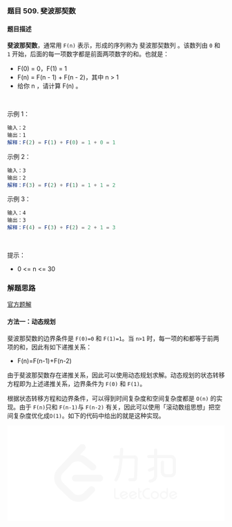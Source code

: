 ### 题目 509. 斐波那契数
#### 题目描述
**斐波那契数**，通常用 `F(n)` 表示，形成的序列称为 斐波那契数列 。该数列由 `0` 和 `1` 开始，后面的每一项数字都是前面两项数字的和。也就是：

- F(0) = 0，F(1) = 1
- F(n) = F(n - 1) + F(n - 2)，其中 n > 1
- 给你 n ，请计算 F(n) 。

 

示例 1：

```js
输入：2
输出：1
解释：F(2) = F(1) + F(0) = 1 + 0 = 1
```
示例 2：

```js
输入：3
输出：2
解释：F(3) = F(2) + F(1) = 1 + 1 = 2
```
示例 3：

```js
输入：4
输出：3
解释：F(4) = F(3) + F(2) = 2 + 1 = 3
```
 

提示：

- 0 <= n <= 30

### 解题思路
[官方题解](https://leetcode-cn.com/problems/fibonacci-number/solution/fei-bo-na-qi-shu-by-leetcode-solution-o4ze/)

#### 方法一：动态规划

斐波那契数的边界条件是 `F(0)=0` 和 `F(1)=1`。当 `n>1` 时，每一项的和都等于前两项的和，因此有如下递推关系：

- F(n)=F(n-1)+F(n-2)

由于斐波那契数存在递推关系，因此可以使用动态规划求解。动态规划的状态转移方程即为上述递推关系，边界条件为 `F(0)` 和 `F(1)`。

根据状态转移方程和边界条件，可以得到时间复杂度和空间复杂度都是 `O(n)` 的实现。由于 `F(n)`只和 `F(n-1)`与 `F(n-2)` 有关，因此可以使用「滚动数组思想」把空间复杂度优化成`O(1)`。如下的代码中给出的就是这种实现。

![img](d-509.gif)